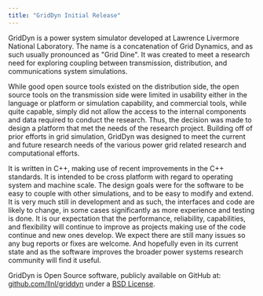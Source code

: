 ```yaml
---
title: "GridDyn Initial Release"
---
```


GridDyn is a power system simulator developed at Lawrence Livermore National Laboratory. The name is a concatenation of Grid Dynamics, and as such usually pronounced as "Grid Dine". It was created to meet a research need for exploring coupling between transmission, distribution, and communications system simulations.  

While good open source tools existed on the distribution side,  the open source tools on the transmission side were limited in usability either in the language or platform or simulation capability, and commercial tools, while quite capable, simply did not allow the access to the internal components and data required to conduct the research. Thus, the decision was made to design a platform that met the needs of the research project. Building off of prior efforts in grid simulation, GridDyn was designed to meet the current and future research needs of the various power grid related research and computational efforts.  

It is written in C++, making use of recent improvements in the C++ standards.  It is intended to be cross platform with regard to operating system and machine scale. The design goals were for the software to be easy to couple with other simulations, and to be easy to modify and extend.  It is very much still in development and as such, the interfaces and code are likely to change, in some cases significantly as more experience and testing is done. It is our expectation that the performance, reliability, capabilities, and flexibility will continue to improve as projects making use of the code continue and new ones develop.  We expect there are still many issues so any bug reports or fixes are welcome. And hopefully even in its current state and as the software improves the broader power systems research community will find it useful.

GridDyn is Open Source software, publicly available on GitHub at: [github.com/llnl/griddyn](https://github.com/llnl/griddyn) under a [BSD License](https://github.com/LLNL/GridDyn/blob/master/LICENSE).
